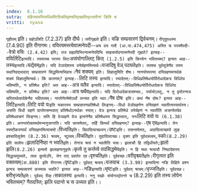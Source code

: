 ```yaml
---
index:  6.1.16
sutra:  ग्रहिज्यावयिव्यधिवष्टिविचतिवृश्चतिपृच्छतिभृज्जतीनां ङिति च
vritti:  nyasa
---
```


`गृहीतम्` इति। `ग्रहोऽलिटि` (7.2.37) इति दीर्घः। `जरीगृह्यते` इति। यङि सम्प्रसारणं द्विर्वचनम्। `रीगृदुपधस्य` (7.4.90) इति रीगागमः।
वयिरयमस्त्येवात्मनेपदी--`अय वय गतौ (धा.पा.474,475) अस्ति च परस्मैपदी--`वेत्रो वयिः` (2.4.42) इति; तत्र ग्रह्यादिभिरनात्मनेपदिभिः साहचर्यादनात्मनेपदी गृह्यते? इत्याह--`वयिर्लिटि` इत्यादि। तस्माच्च परस्य लिटः `असंयोगाल्लिट् कित्` (1.2.5) इति कित्त्वेन भवितव्यम्? इत्यत आह--`तस्य` इत्यादि। `यद्येवम्` इति। यदि वेञादेशस्य वयेर्ग्रहणमित्यर्थः। `यजादिषु वेञ् पठ्यते` इति। ततश्च पूर्वसूत्रेणैव तस्य स्थानिवद्भावात् सम्प्रसारणं सिद्धमित्यभिप्रायः। `नैवं शक्यम्` इति। विज्ञातुमिति शेषः। नानयोपपत्त्या वयिग्रहणमनर्थकं शक्यं विज्ञातुमित्यर्थः। किं कारणम्? इत्याह--`लिटि तस्य` इत्यादि। स्यादेतत्--विधिप्रतिषेधयोर्विरोधादेकत्र विधिरेव भविष्यति, न प्रतिषेध इति? अत आह--`अत्र यतैव` इत्यादि। स्यादेतत्--विधिप्रतिषेधयोर्विरोधादेकत्र विधिरेव भविष्यति, न प्रतिषेध इति? अत आह--`अत्र यथैव` इत्यादि। यदि विरोधादेकत्रासम्भवः, पर्यायोऽस्तु, न तु द्वयोरन्यत्र चरितार्थत्वादेकेनैव भवितव्यम्। नापरेणेत्येषोऽर्थो लभ्यत इति भवाः। `नैष दोषः` इति। कथं नैष दोषः? इत्यत आह--`लिटि` इत्यादि। `लिटि वयो यः` इति यकारस्य सम्प्रसारणप्रतिषेधो लिङ्गम्--विधो वेञोग्रहणेन वयिग्रहणं भवतीत्यस्यार्थस्य। असति विधौ ग्रहणे प्राप्तेरसम्भवात् प्रतिषेधोऽनर्थकः स्यात्। वेञ इत्यत्र प्रतिषेधे वयेर्ग्रहणं न भवतीति अत्राप्येतदेव प्रतिषेधवचनं लिङ्गम्। सति हि वेञ्ग्रहणे वेञ इत्यनेनैव प्रतिषेधस्य सिद्धत्त्वात्, पनः `लिटि वयो यः` (6.1.38) इति। अनन्तरोक्तमर्थमभ्यनुजानाति। यदि सत्यमेतत्, तर्हि किमर्थं वयिग्रहणम्? इत्याह--`एष एव` इत्यादि। तेन स्पष्टीकरणार्थं वयिग्रहणमित्याचष्टे। `विध्यति` इति। दिवादित्वाच्छ्यन्। `उष्टः` इति। तसन्तमेतत्, अदादित्वाच्छपो लुक् व्रश्चादिसूत्रेण (8.2.36) षत्वम्, ष्टुत्वम्। `विचति` इति। तुदादित्वाच्छः।
वृक्ण इति पूर्ववन्नत्वम्, `स्कोः` (8.2.29) इति सलोपः। `झलादिर्निष्ठा न भवति` इति। तेनात्र षत्वं न भवतीति भावः। झलाचौ हि तद्विधीयते; `झलो झलि` (8.2.26) इत्यतो झल्ग्रहणानुवृत्तेः। `कृत्वे तु कर्त्तव्ये तदसिद्धमेव` इति। न हि यथा षत्वादौ निष्ठादेशस्य सिद्धत्वमुच्यते, तथा कुत्वेऽपि, तेन तत् प्रवर्तत एव। `वृश्चति` इति। पूर्ववच्छः। `वरीवृश्च्यते` इति। `रीगृत्वत इति वक्तव्यम्` (वा.880) इति रीगागमः। `पृष्टः` इति। पूर्ववत् षत्वम्। `यजयाच` (3.3.90) इत्यादिना नङि विहिते प्रश्न इत्यत्र सम्प्रसारणं कस्मान्न भवति? इत्यत आह--`नङि` इत्यादि। `भृष्टः` इति। पूर्ववत् षत्वम्। `भृज्जति` इति। पूर्ववच्छः। `बरीभृज्यते` इति। पूर्ववद् रीक्। `सकालस्य` इत्यादि। ननु स्खोः संयोगाद्योरन्ते च` (8.2.29) इति तस्य लोपेन भवितव्यम्? नैतदस्ति; झलि पदान्ते च स उच्यत इति।।

